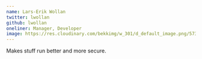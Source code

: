 ```yaml
---
name: Lars-Erik Wollan
twitter: lwollan
github: lwollan
oneliner: Manager, Developer
image: https://res.cloudinary.com/bekkimg/w_301/d_default_image.png/573
---
```


Makes stuff run better and more secure.
